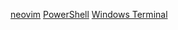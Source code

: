 [neovim](./nvim/)
[PowerShell](./WindowsTerminal/PowerShell/)
[Windows Terminal](./WindowsTerminal/)